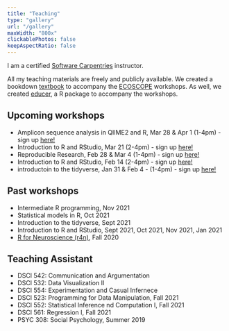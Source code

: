 ```yaml
---
title: "Teaching"
type: "gallery"
url: "/gallery"
maxWidth: "800x"
clickablePhotos: false
keepAspectRatio: false
---
```


I am a certified [Software Carpentries](https://carpentries.org/instructors/) instructor.

All my teaching materials are freely and publicly available. We created a bookdown [textbook](https://educe-ubc.github.io/workshops/) to accompany the [ECOSCOPE](http://ecoscope.ubc.ca/) workshops. As well, we created [educer](https://github.com/EDUCE-UBC/educer), a R package to accompany the workshops.

## Upcoming workshops

* Amplicon sequence analysis in QIIME2 and R, Mar 28 & Apr 1 (1-4pm) - sign up [here!](https://www.eventbrite.ca/e/amplicon-sequence-analysis-in-qiime2-and-r-march-2022-tickets-237828339967)
* Introduction to R and RStudio, Mar 21 (2-4pm) - sign up [here!](https://www.eventbrite.ca/e/introduction-to-r-workshop-tickets-237836925647)
* Reproducible Research, Feb 28 & Mar 4 (1-4pm) - sign up [here!](https://www.eventbrite.ca/e/reproducible-research-february-2022-tickets-237812362177)
* Introduction to R and RStudio, Feb 14 (2-4pm) - sign up [here!](https://www.eventbrite.ca/e/introduction-to-r-workshop-tickets-237836925647)
* introductoin to the tidyverse, Jan 31 & Feb 4 - (1-4pm) - sign up [here!](https://www.eventbrite.ca/e/the-r-tidyverse-workshop-january-2022-tickets-237788250057)

## Past workshops 

* Intermediate R programming, Nov 2021
* Statistical models in R, Oct 2021
* Introduction to the tidyverse, Sept 2021
* Introduction to R and RStudio, Sept 2021, Oct 2021, Nov 2021, Jan 2021 
* [R for Neuroscience (r4n)](https://r4n.netlify.app), Fall 2020

## Teaching Assistant

* DSCI 542: Communication and Argumentation
* DSCI 532: Data Visualization II
* DSCI 554: Experimentation and Casual Infernece
* DSCI 523: Programming for Data Manipulation, Fall 2021
* DSCI 552: Statistical Inference nd Computation I, Fall 2021
* DSCI 561: Regression I, Fall 2021
* PSYC 308: Social Psychology, Summer 2019
